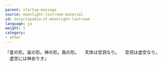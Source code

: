 ```yaml
---
parent: startup-message
source: moonlight-lostroom-material
id: encyclopedia-of-moonlight-lostroom
language: ja
weight: 1
category:
- other
---
```


『星の形。宙の形。神の形。我の形。
　天体は空洞なり。
　空洞は虚空なり。
　虚空には神ありき』
